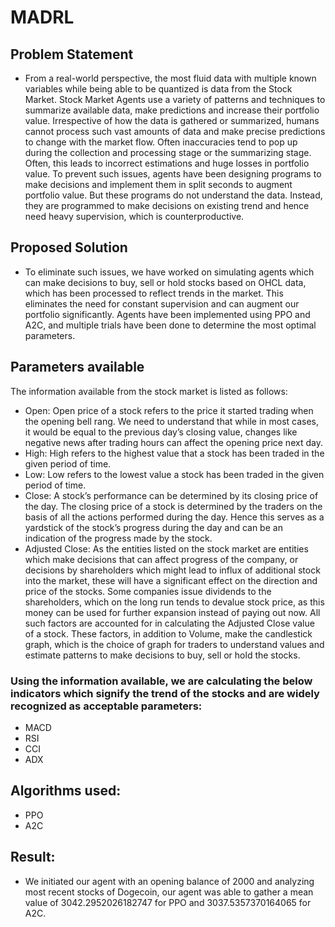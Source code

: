 # MADRL

## Problem Statement
- From a real-world perspective, the most fluid data with multiple known variables while being able to be quantized is data from the Stock Market. Stock Market Agents use a variety of patterns and techniques to summarize available data, make predictions and increase their portfolio value. Irrespective of how the data is gathered or summarized, humans cannot process such vast amounts of data and make precise predictions to change with the market flow. Often inaccuracies tend to pop up during the collection and processing stage or the summarizing stage. Often, this leads to incorrect estimations and huge
losses in portfolio value. To prevent such issues, agents have been designing programs to make decisions and implement them in split seconds to augment
portfolio value. But these programs do not understand the data. Instead, they are programmed to make decisions on existing trend and hence need heavy
supervision, which is counterproductive.

## Proposed Solution
- To eliminate such issues, we have worked on simulating agents which can make decisions to buy, sell or hold stocks based on OHCL data, which
has been processed to reflect trends in the market. This eliminates the need for constant supervision and can augment our portfolio significantly. Agents have been implemented using PPO and A2C, and multiple trials have been done to determine the most optimal parameters.

## Parameters available
The information available from the stock market is listed as follows:
- Open: Open price of a stock refers to the price it started trading when the opening bell rang. We need to understand that while in most cases, it would be equal to the previous day’s closing value, changes like negative news after trading hours can affect the opening price next day.
- High: High refers to the highest value that a stock has been traded in the given period of time.
- Low: Low refers to the lowest value a stock has been traded in the given period of time.
- Close: A stock’s performance can be determined by its closing price of the day. The closing price of a stock is determined by the traders on the basis of all the actions performed during the day. Hence this serves as a yardstick of the stock’s progress during the day and can be an indication of the progress made by the stock.
- Adjusted Close: As the entities listed on the stock market are entities which make decisions that can affect progress of the company, or decisions by shareholders which might lead to influx of additional stock into the market, these will have a significant effect on the direction and price of the stocks. Some companies issue dividends to the shareholders, which on the long run tends to devalue stock price, as this money can be used for further expansion instead of paying out now. All such factors are accounted for in calculating the Adjusted Close value of a stock. These factors, in addition to Volume, make the candlestick graph, which is the choice of graph for traders to understand values and estimate patterns to make decisions to buy, sell or hold the
stocks.

### Using the information available, we are calculating the below indicators which signify the trend of the stocks and are widely recognized as acceptable parameters:
- MACD
- RSI
- CCI
- ADX

## Algorithms used:
- PPO
- A2C

## Result:
- We initiated our agent with an opening balance of 2000 and analyzing most recent stocks of Dogecoin, our agent was able to gather a mean value of 3042.2952026182747 for PPO and 3037.5357370164065 for A2C.

